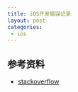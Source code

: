 ```yaml
---
title: iOS开发错误记录
layout: post
categories:
 - ios
---
```



## 参考资料

* [stackoverflow](https://stackoverflow.com/questions/tagged/ios%2bobjective-c?tab=Votes)